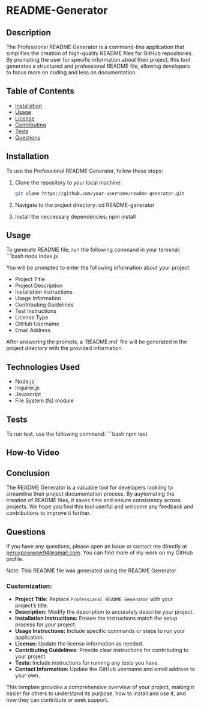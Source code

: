 # README-Generator

## Description
The Professional README Generator is a command-line application that simplifies the creation of high-quality README files for GitHub repositories. By prompting the user for specific information about their project, this tool generates a structured and professional README file, allowing developers to focus more on coding and less on documentation.

## Table of Contents
- [Installation](#installation)
- [Usage](#usage)
- [License](#license)
- [Contributing](#contributing)
- [Tests](#tests)
- [Questions](#questions)

## Installation
To use the Professional README Generator, follow these steps:

1. Clone the repository to your local machine:
   ```bash
   git clone https://github.com/your-username/readme-generator.git

2. Navigate to the project directory:
    cd README-generator

3. Install the neccessary dependencies:
    npm install

## Usage
To generate README file, run the following command in your terminal:
    ```bash
    node index.js

You will be prompted to enter the following information about your project:
- Project Title
- Project Description
- Installation Instructions
- Usage Information
- Contributing Guidelines
- Test Instructions
- License Type
- GitHub Username
- Email Address

After answering the prompts, a 'README.md' file will be generated in the project directory with the provided information.

## Technologies Used
- Node.js
- Inquirer.js
- Javascript
- File System (fs) module

## Tests
To run test, use the following command:
    ```bash
    npm test

## How-to Video

## Conclusion
The README Generator is a valuable tool for developers lookiing to streamline their project documentation process. By auytomating the creation of README files, it saves time and ensure consistency across projects. We hope you find this tool userful and welcome any feedback and contributions to improve it further.

## Questions
If you have any questions, please open an issue or contact me directly at peruvpowwow94@gmail.com. You can find more of my work on my GitHub profile.

Note: This README file was generated using the README Generator

### Customization:

- **Project Title:** Replace `Professional README Generator` with your project’s title.
- **Description:** Modify the description to accurately describe your project.
- **Installation Instructions:** Ensure the instructions match the setup process for your project.
- **Usage Instructions:** Include specific commands or steps to run your application.
- **License:** Update the license information as needed.
- **Contributing Guidelines:** Provide clear instructions for contributing to your project.
- **Tests:** Include instructions for running any tests you have.
- **Contact Information:** Update the GitHub username and email address to your own.

This template provides a comprehensive overview of your project, making it easier for others to understand its purpose, how to install and use it, and how they can contribute or seek support.




